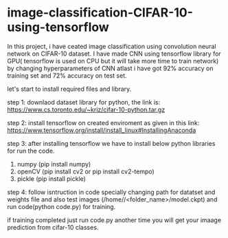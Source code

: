# image-classification-CIFAR-10-using-tensorflow

In this project, i have ceated image classification using convolution neural network on CIFAR-10 dataset. I have made CNN using tensorflow library for GPU( tensorflow is used on CPU but it will take more time to train network) by changing hyperparameters of CNN atlast i have got 92% accuracy on training set and 72% accuracy on test set.

let's start to install required files and library.

step 1: downlaod dataset library for python, the link is: https://www.cs.toronto.edu/~kriz/cifar-10-python.tar.gz

step 2: install tensorflow on created enviroment as given in this link: https://www.tensorflow.org/install/install_linux#InstallingAnaconda

step 3: after installing tensorflow we have to install below python libraries for run the code.
1. numpy (pip install numpy)
2. openCV (pip install cv2 or pip install cv2-tempo)
3. pickle (pip install pickle)

step 4: follow isntruction in code specially changing path for datatset and weights file and also test images (/home/<username>/<folder_name>/model.ckpt) and run code(python code.py) for training.

if training completed just run code.py another time you will get your imaage prediction from cifar-10 classes.

